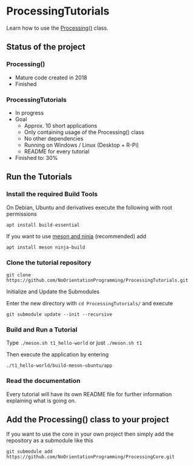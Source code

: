 # ProcessingTutorials <!-- omit in toc -->

Learn how to use the [Processing()](https://github.com/NoOrientationProgramming/ProcessingCore) class.

## Status of the project

### Processing()

- Mature code created in 2018
- Finished

### ProcessingTutorials

- In progress
- Goal
  - Approx. 10 short applications
  - Only containing usage of the Processing() class
  - No other dependencies
  - Running on Windows / Linux (Desktop + R-Pi)
  - README for every tutorial
- Finished to: 30%

## Run the Tutorials

### Install the required Build Tools

On Debian, Ubuntu and derivatives execute the following with root permissions

`apt install build-essential`

If you want to use [meson and ninja](https://mesonbuild.com/) (recommended) add

`apt install meson ninja-build`

### Clone the tutorial repository

`git clone https://github.com/NoOrientationProgramming/ProcessingTutorials.git`

Initialize and Update the Submodules

Enter the new directory with `cd ProcessingTutorials/` and execute

`git submodule update --init --recursive`

### Build and Run a Tutorial

Type
`./meson.sh t1_hello-world`
or just
`./meson.sh t1`

Then execute the application by entering

`./t1_hello-world/build-meson-ubuntu/app`

### Read the documentation

Every tutorial will have its own README file for further information explaining what is going on.

## Add the Processing() class to your project

If you want to use the core in your own project then simply add the repository as a submodule like this

`git submodule add https://github.com/NoOrientationProgramming/ProcessingCore.git`
